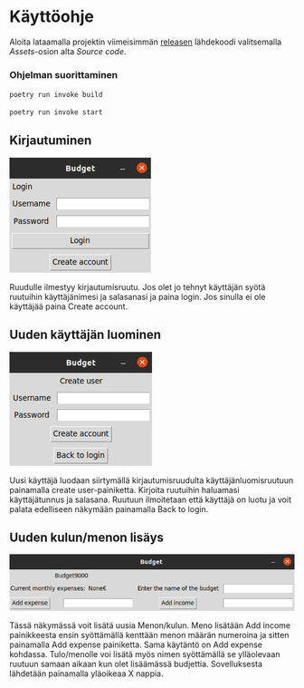 # Käyttöohje

Aloita lataamalla projektin viimeisimmän [releasen](https://github.com/Ahannila/ot-harjoitustyo/releases) lähdekoodi valitsemalla _Assets_-osion alta _Source code_.


### Ohjelman suorittaminen
```bash
poetry run invoke build
```

```bash
poetry run invoke start
```


## Kirjautuminen

![](./kuvat/login.png)

Ruudulle ilmestyy kirjautumisruutu. Jos olet jo tehnyt käyttäjän syötä ruutuihin käyttäjänimesi ja salasanasi ja paina login. Jos sinulla ei ole käyttäjää paina Create account.

## Uuden käyttäjän luominen

![](./kuvat/Create_user.png)

Uusi käyttäjä luodaan siirtymällä kirjautumisruudulta käyttäjänluomisruutuun painamalla create user-painiketta. Kirjoita ruutuihin haluamasi käyttäjätunnus ja salasana. Ruutuun ilmoitetaan että käyttäjä on luotu ja voit palata edelliseen näkymään painamalla Back to login.

## Uuden kulun/menon lisäys

![](./kuvat/budget_view.png)

Tässä näkymässä voit lisätä uusia Menon/kulun. Meno lisätään Add income painikkeesta ensin syöttämällä kenttään menon määrän numeroina ja sitten painamalla Add expense painiketta. Sama käytäntö on Add expense kohdassa. Tulo/menolle voi lisätä myös nimen syöttämällä se ylläolevaan ruutuun samaan aikaan kun olet lisäämässä budjettia. Sovelluksesta lähdetään painamalla yläoikeaa X nappia.